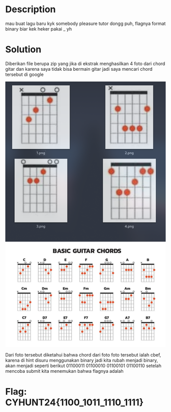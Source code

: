 # Description

mau buat lagu baru kyk somebody pleasure tutor dongg puh, flagnya format binary biar kek heker pakai _ yh


# Solution

Diberikan file berupa zip yang jika di ekstrak menghasilkan 4 foto dari chord gitar dan karena saya tidak bisa bermain gitar jadi saya mencari chord tersebut di google

![Cyber Hunt CTF 2024](chord_picture.png)
![Cyber Hunt CTF 2024](basic_guitar_chords.png)

Dari foto tersebut diketahui bahwa chord dari foto foto tersebut ialah cbef, karena di hint disuru menggunakan binary jadi kita rubah menjadi binary, akan menjadi seperti berikut
01100011 01100010 01100101 01100110
setelah mencoba submit kita menemukan bahwa flagnya adalah



# Flag: CYHUNT24{1100_1011_1110_1111}
